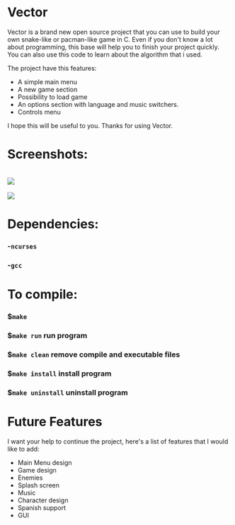 # Vector
Vector is a brand new open source project that you can use to build your own snake-like or pacman-like game in C. Even
if you don't know a lot about programming, this base will help you to finish your project quickly.
You can also use this code to learn about the algorithm that i used.

The project have this features:
- A simple main menu
- A new game section 
- Possibility to load game 
- An options section with language and music switchers.
- Controls menu

I hope this will be useful to you. Thanks for using Vector.

# Screenshots:

<br> <img src="https://github.com/xdanep/vector/blob/main/screenshots/Vector-main-menu.png"/> <br>
<br> <img src="https://github.com/xdanep/vector/blob/main/screenshots/Vector-game.png"/> <br>

# Dependencies:

### -`ncurses`

### -`gcc`

# To compile:

### $`make`

### $`make run` run program

### $`make clean` remove compile and executable files

### $`make install` install program

### $`make uninstall` uninstall program

# Future Features
I want your help to continue the project, here's a list of features that I would like to add:
- Main Menu design
- Game design
- Enemies
- Splash screen
- Music
- Character design
- Spanish support
- GUI